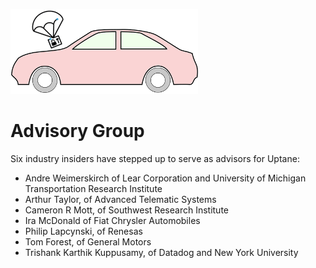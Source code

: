 ![Uptane logo](logo.png)

# Advisory Group
Six industry insiders have stepped up to serve as advisors for Uptane:
* Andre Weimerskirch of Lear Corporation and University of Michigan Transportation Research Institute
* Arthur Taylor, of Advanced Telematic Systems
* Cameron R Mott, of Southwest Research Institute
* Ira McDonald of Fiat Chrysler Automobiles
* Philip Lapcynski, of Renesas
* Tom Forest, of General Motors
* Trishank Karthik Kuppusamy, of Datadog and New York University
